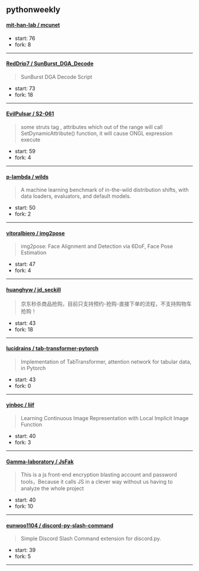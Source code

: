 ## pythonweekly

#### [mit-han-lab / mcunet](https://github.com/mit-han-lab/mcunet)

> 

+ start: 76
+ fork: 8

----


#### [RedDrip7 / SunBurst_DGA_Decode](https://github.com/RedDrip7/SunBurst_DGA_Decode)

> SunBurst DGA Decode Script

+ start: 73
+ fork: 18

----


#### [EvilPulsar / S2-061](https://github.com/EvilPulsar/S2-061)

> some struts tag ,  attributes which out of the range will call SetDynamicAttribute() function, it will cause ONGL expression execute

+ start: 59
+ fork: 4

----


#### [p-lambda / wilds](https://github.com/p-lambda/wilds)

> A machine learning benchmark of in-the-wild distribution shifts, with data loaders, evaluators, and default models.

+ start: 50
+ fork: 2

----


#### [vitoralbiero / img2pose](https://github.com/vitoralbiero/img2pose)

> img2pose: Face Alignment and Detection via 6DoF, Face Pose Estimation

+ start: 47
+ fork: 4

----


#### [huanghyw / jd_seckill](https://github.com/huanghyw/jd_seckill)

> 京东秒杀商品抢购，目前只支持预约-抢购-直接下单的流程，不支持购物车抢购！

+ start: 43
+ fork: 18

----


#### [lucidrains / tab-transformer-pytorch](https://github.com/lucidrains/tab-transformer-pytorch)

> Implementation of TabTransformer, attention network for tabular data, in Pytorch

+ start: 43
+ fork: 0

----


#### [yinboc / liif](https://github.com/yinboc/liif)

> Learning Continuous Image Representation with Local Implicit Image Function

+ start: 40
+ fork: 3

----


#### [Gamma-laboratory / JsFak](https://github.com/Gamma-laboratory/JsFak)

> This is a js front-end encryption blasting account and password tools，Because it calls JS in a clever way without us having to analyze the whole project

+ start: 40
+ fork: 10

----


#### [eunwoo1104 / discord-py-slash-command](https://github.com/eunwoo1104/discord-py-slash-command)

> Simple Discord Slash Command extension for discord.py.

+ start: 39
+ fork: 5

----

